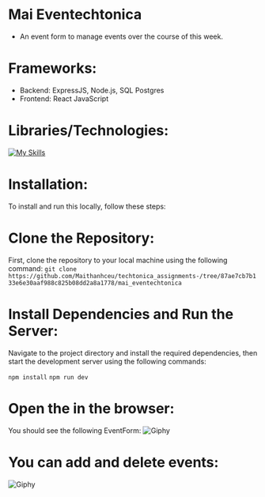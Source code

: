 # Mai Eventechtonica
- An event form to manage events over the course of this week. 

# Frameworks: 
- Backend: ExpressJS, Node.js, SQL Postgres
- Frontend: React JavaScript 

# Libraries/Technologies: 
[![My Skills](https://skillicons.dev/icons?i=js,html,css,react,postgres,nodejs,jest,vite)](https://skillicons.dev)

# Installation: 
To install and run this locally, follow these steps:

# Clone the Repository: 
First, clone the repository to your local machine using the following command: 
`git clone https://github.com/Maithanhceu/techtonica_assignments-/tree/87ae7cb7b133e6e30aaf988c825b08dd2a8a1778/mai_eventechtonica`

# Install Dependencies and Run the Server:
Navigate to the project directory and install the required dependencies, then start the development server using the following commands:

`npm install`
`npm run dev`

# Open the  in the browser:
You should see the following EventForm: 
![Giphy](https://media.giphy.com/media/e329WT6qRsiGp61kyz/giphy.gif)

# You can add and delete events:
![Giphy](https://media.giphy.com/media/ABn781UWqpz0GjXNcl/giphy.gif)






